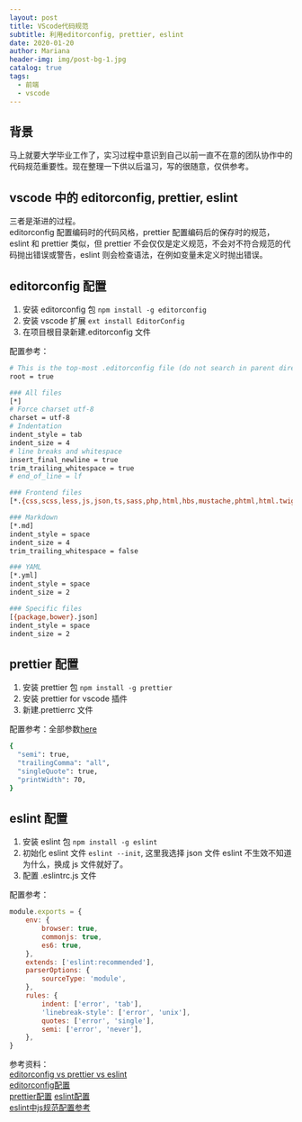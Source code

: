 ```yaml
---
layout: post
title: VScode代码规范
subtitle: 利用editorconfig, prettier, eslint
date: 2020-01-20
author: Mariana
header-img: img/post-bg-1.jpg
catalog: true
tags:
  - 前端
  - vscode
---
```


## 背景

马上就要大学毕业工作了，实习过程中意识到自己以前一直不在意的团队协作中的代码规范重要性。现在整理一下供以后温习，写的很随意，仅供参考。

## vscode 中的 editorconfig, prettier, eslint

三者是渐进的过程。  
editorconfig 配置编码时的代码风格，prettier 配置编码后的保存时的规范，eslint 和 prettier 类似，但 prettier 不会仅仅是定义规范，不会对不符合规范的代码抛出错误或警告，eslint 则会检查语法，在例如变量未定义时抛出错误。

## editorconfig 配置

1. 安装 editorconfig 包 `npm install -g editorconfig`
2. 安装 vscode 扩展 `ext install EditorConfig`
3. 在项目根目录新建.editorconfig 文件

配置参考：

```sh
# This is the top-most .editorconfig file (do not search in parent directories)
root = true

### All files
[*]
# Force charset utf-8
charset = utf-8
# Indentation
indent_style = tab
indent_size = 4
# line breaks and whitespace
insert_final_newline = true
trim_trailing_whitespace = true
# end_of_line = lf

### Frontend files
[*.{css,scss,less,js,json,ts,sass,php,html,hbs,mustache,phtml,html.twig}]

### Markdown
[*.md]
indent_style = space
indent_size = 4
trim_trailing_whitespace = false

### YAML
[*.yml]
indent_style = space
indent_size = 2

### Specific files
[{package,bower}.json]
indent_style = space
indent_size = 2
```

## prettier 配置

1. 安装 prettier 包 `npm install -g prettier`
2. 安装 prettier for vscode 插件
3. 新建.prettierrc 文件

配置参考：全部参数[here](https://prettier.io/docs/en/configuration.html)

```sh
{
  "semi": true,
  "trailingComma": "all",
  "singleQuote": true,
  "printWidth": 70,
}
```

## eslint 配置

1. 安装 eslint 包 `npm install -g eslint`
2. 初始化 eslint 文件 `eslint --init`, 这里我选择 json 文件 eslint 不生效不知道为什么，换成 js 文件就好了。
3. 配置 .eslintrc.js 文件

配置参考：
```js
module.exports = {
	env: {
		browser: true,
		commonjs: true,
		es6: true,
	},
	extends: ['eslint:recommended'],
	parserOptions: {
		sourceType: 'module',
	},
	rules: {
		indent: ['error', 'tab'],
		'linebreak-style': ['error', 'unix'],
		quotes: ['error', 'single'],
		semi: ['error', 'never'],
	},
}
```

参考资料：  
[editorconfig vs prettier vs eslint](https://stackoverflow.com/questions/48363647/editorconfig-vs-eslint-vs-prettier-is-it-worthwhile-to-use-them-all)  
[editorconfig配置](https://stackoverflow.com/questions/46846128/editorconfig-for-vs-code-not-working)  
[prettier配置](https://www.robinwieruch.de/how-to-use-prettier-vscode)
[eslint配置](https://segmentfault.com/a/1190000009077086)  
[eslint中js规范配置参考](https://juejin.im/post/5cd3f035e51d456e6479b538#heading-4)  
